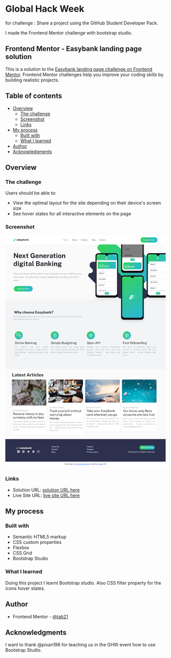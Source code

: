 # Global Hack Week

for challenge : Share a project using the GitHub Student Developer Pack.

I made the Frontend Mentor challenge with bootstrap studio.

## Frontend Mentor - Easybank landing page solution

This is a solution to the [Easybank landing page challenge on Frontend Mentor](https://www.frontendmentor.io/challenges/easybank-landing-page-WaUhkoDN). Frontend Mentor challenges help you improve your coding skills by building realistic projects.

## Table of contents

- [Overview](#overview)
  - [The challenge](#the-challenge)
  - [Screenshot](#screenshot)
  - [Links](#links)
- [My process](#my-process)
  - [Built with](#built-with)
  - [What I learned](#what-i-learned)
- [Author](#author)
- [Acknowledgments](#acknowledgments)

## Overview

### The challenge

Users should be able to:

- View the optimal layout for the site depending on their device's screen size
- See hover states for all interactive elements on the page

### Screenshot

![Desktop SS](images/desktopSS.png)

### Links

- Solution URL: [solution URL here](https://www.frontendmentor.io/solutions/easybank-landing-page-using-bootstrap-studio-rkFNea57q)
- Live Site URL: [live site URL here](https://tab21.github.io/Frontend-Mentor/easybank-landing-page-master/index.html)

## My process

### Built with

- Semantic HTML5 markup
- CSS custom properties
- Flexbox
- CSS Grid
- Bootstrap Studio

### What I learned

Doing this project I learnt Bootstrap studio. Also CSS filter property for the icons hover states.

## Author

- Frontend Mentor - [@tab21](https://www.frontendmentor.io/profile/tab21)

## Acknowledgments

I want to thank @pixan198 for teaching us in the GHW event how to use Bootstrap Studio.
